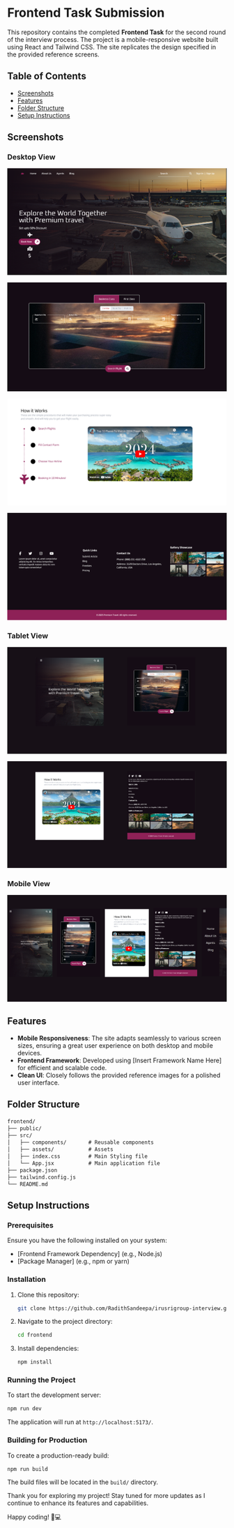# Frontend Task Submission

This repository contains the completed **Frontend Task** for the second round of the interview process. The project is a mobile-responsive website built using React and Tailwind CSS. The site replicates the design specified in the provided reference screens. 

## Table of Contents

- [Screenshots](#Screenshots)
- [Features](#Features)
- [Folder Structure](#Folder-Structure)
- [Setup Instructions](#Setup-Instructions)

<a id="Screenshots"></a>
## Screenshots

### Desktop View

![Page1](https://github.com/RadithSandeepa/irusrigroup-interview/blob/main/photos/1.png)

![Page2](https://github.com/RadithSandeepa/irusrigroup-interview/blob/main/photos/2.png)

![Page3](https://github.com/RadithSandeepa/irusrigroup-interview/blob/main/photos/3.png)

![Page4](https://github.com/RadithSandeepa/irusrigroup-interview/blob/main/photos/4.png)

### Tablet View

![Page15](https://github.com/RadithSandeepa/irusrigroup-interview/blob/main/photos/15.png)

![Page16](https://github.com/RadithSandeepa/irusrigroup-interview/blob/main/photos/16.png)


### Mobile View

![Page14](https://github.com/RadithSandeepa/irusrigroup-interview/blob/main/photos/14.png)


<a id="Features"></a>
## Features


- **Mobile Responsiveness**: The site adapts seamlessly to various screen sizes, ensuring a great user experience on both desktop and mobile devices.
- **Frontend Framework**: Developed using [Insert Framework Name Here] for efficient and scalable code.
- **Clean UI**: Closely follows the provided reference images for a polished user interface.

<a id="Folder-Structure"></a>
## Folder Structure

```
frontend/
├── public/
├── src/
│   ├── components/       # Reusable components
│   ├── assets/           # Assets
│   ├── index.css         # Main Styling file
│   └── App.jsx           # Main application file
├── package.json
├── tailwind.config.js
└── README.md
```

<a id="Setup-Instructions"></a>
## Setup Instructions

### Prerequisites

Ensure you have the following installed on your system:
- [Frontend Framework Dependency] (e.g., Node.js)
- [Package Manager] (e.g., npm or yarn)

### Installation

1. Clone this repository:
   ```bash
   git clone https://github.com/RadithSandeepa/irusrigroup-interview.git
   ```

2. Navigate to the project directory:
   ```bash
   cd frontend
   ```

3. Install dependencies:
   ```bash
   npm install
   ```

### Running the Project

To start the development server:
```bash
npm run dev
```
The application will run at `http://localhost:5173/`.

### Building for Production

To create a production-ready build:
```bash
npm run build
```
The build files will be located in the `build/` directory.


Thank you for exploring my project! Stay tuned for more updates as I continue to enhance its features and capabilities.

Happy coding! 🚀💻



